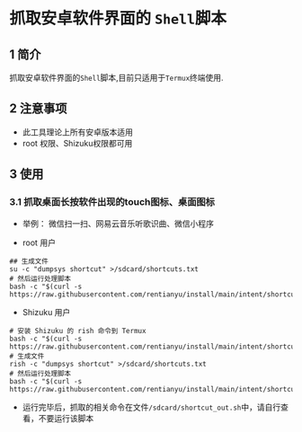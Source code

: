 # 抓取安卓软件界面的 `Shell`脚本

## 1 简介

抓取安卓软件界面的`Shell`脚本,目前只适用于`Termux`终端使用.

## 2 注意事项

- 此工具理论上所有安卓版本适用
- root 权限、Shizuku权限都可用

## 3 使用

### 3.1 抓取桌面长按软件出现的touch图标、桌面图标

- 举例： 微信扫一扫、网易云音乐听歌识曲、微信小程序


- root 用户

```shell
## 生成文件
su -c "dumpsys shortcut" >/sdcard/shortcuts.txt
# 然后运行处理脚本
bash -c "$(curl -s https://raw.githubusercontent.com/rentianyu/install/main/intent/shortcut.sh)"
```

- Shizuku 用户

```shell
# 安装 Shizuku 的 rish 命令到 Termux
bash -c "$(curl -s https://raw.githubusercontent.com/rentianyu/install/main/intent/shortcut.sh)"
# 生成文件
rish -c "dumpsys shortcut" >/sdcard/shortcuts.txt
# 然后运行处理脚本
bash -c "$(curl -s https://raw.githubusercontent.com/rentianyu/install/main/intent/shortcut.sh)"
```

- 运行完毕后，抓取的相关命令在文件`/sdcard/shortcut_out.sh`中，请自行查看，不要运行该脚本


